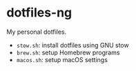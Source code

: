 # dotfiles-ng

My personal dotfiles.

- `stow.sh`: install dotfiles using GNU stow
- `brew.sh`: setup Homebrew programs
- `macos.sh`: setup macOS settings
